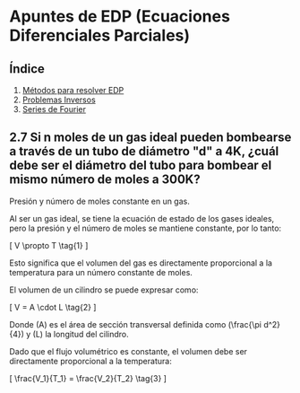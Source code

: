 # Apuntes de EDP (Ecuaciones Diferenciales Parciales)

## Índice

1. [Métodos para resolver EDP](subtemas/Metodos.md)
2. [Problemas Inversos](subtemas/ProblemasInversos.md)
3. [Series de Fourier](subtemas/SeriesDeFourier.md)


## 2.7 Si n moles de un gas ideal pueden bombearse a través de un tubo de diámetro "d" a 4K, ¿cuál debe ser el diámetro del tubo para bombear el mismo número de moles a 300K?

Presión y número de moles constante en un gas.

Al ser un gas ideal, se tiene la ecuación de estado de los gases ideales, pero la presión y el número de moles se mantiene constante, por lo tanto:

\[
V \\propto T \\tag{1}
\]

Esto significa que el volumen del gas es directamente proporcional a la temperatura para un número constante de moles.

El volumen de un cilindro se puede expresar como:

\[
V = A \cdot L \tag{2}
\]

Donde \(A\) es el área de sección transversal definida como \(\frac{\pi d^2}{4}\) y \(L\) la longitud del cilindro.

Dado que el flujo volumétrico es constante, el volumen debe ser directamente proporcional a la temperatura:

\[
\frac{V_1}{T_1} = \frac{V_2}{T_2} \tag{3}
\]
